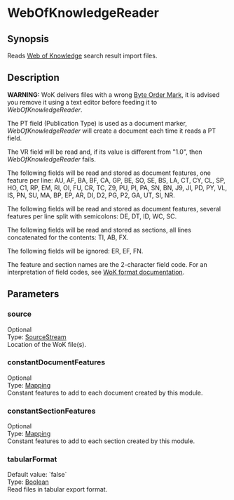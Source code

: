 <h1 class="module">WebOfKnowledgeReader</h1>

## Synopsis

Reads [Web of Knowledge](http://apps.webofknowledge.com/UA_GeneralSearch_input.do?product=UA&search_mode=GeneralSearch) search result import files.

## Description

**WARNING:** WoK delivers files with a wrong [Byte Order Mark](https://en.wikipedia.org/wiki/Byte_order_mark), it is advised you remove it using a text editor before feeding it to *WebOfKnowledgeReader*.

The PT field (Publication Type) is used as a document marker, *WebOfKnowledgeReader* will create a document each time it reads a PT field.

The VR field will be read and, if its value is different from "1.0", then *WebOfKnowledgeReader* fails.

The following fields will be read and stored as document features, one feature per line: AU, AF, BA, BF, CA, GP, BE, SO, SE, BS, LA, CT, CY, CL, SP, HO, C1, RP, EM, RI, OI, FU, CR, TC, Z9, PU, PI, PA, SN, BN, J9, JI, PD, PY, VL, IS, PN, SU, MA, BP, EP, AR, DI, D2, PG, P2, GA, UT, SI, NR.

The following fields will be read and stored as document features, several features per line split with semicolons: DE, DT, ID, WC, SC.

The following fields will be read and stored as sections, all lines concatenated for the contents: TI, AB, FX.

The following fields will be ignored: ER, EF, FN.

The feature and section names are the 2-character field code. For an interpretation of field codes, see [WoK format documentation](http://images.webofknowledge.com/WOKRS510B3_1/help/WOS/hs_wos_fieldtags.html).

## Parameters

<a name="source">

### source

<div class="param-level param-level-optional">Optional
</div>
<div class="param-type">Type: <a href="../converter/fr.inra.maiage.bibliome.util.streams.SourceStream" class="converter">SourceStream</a>
</div>
Location of the WoK file(s).

<a name="constantDocumentFeatures">

### constantDocumentFeatures

<div class="param-level param-level-optional">Optional
</div>
<div class="param-type">Type: <a href="../converter/fr.inra.maiage.bibliome.alvisnlp.core.module.types.Mapping" class="converter">Mapping</a>
</div>
Constant features to add to each document created by this module.

<a name="constantSectionFeatures">

### constantSectionFeatures

<div class="param-level param-level-optional">Optional
</div>
<div class="param-type">Type: <a href="../converter/fr.inra.maiage.bibliome.alvisnlp.core.module.types.Mapping" class="converter">Mapping</a>
</div>
Constant features to add to each section created by this module.

<a name="tabularFormat">

### tabularFormat

<div class="param-level param-level-default-value">Default value: `false`
</div>
<div class="param-type">Type: <a href="../converter/java.lang.Boolean" class="converter">Boolean</a>
</div>
Read files in tabular export format.

